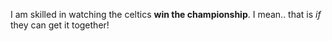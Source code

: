 I am skilled in watching the celtics **win the championship**. I mean.. that is _if_ they can get it together!
